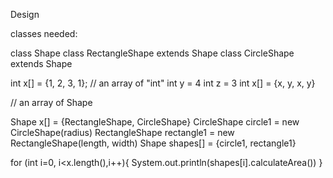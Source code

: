 Design

classes needed: 

class Shape
class RectangleShape extends Shape
class CircleShape extends Shape


int x[] = {1, 2, 3, 1}; // an array of "int"
int y = 4
int z = 3
int x[]  = {x, y, x, y} 

// an array of Shape


Shape x[] = {RectangleShape, CircleShape}
CircleShape circle1 = new CircleShape(radius)
RectangleShape rectangle1 = new RectangleShape(length, width)
Shape shapes[] = {circle1, rectangle1}

for (int i=0, i<x.length(),i++){
    System.out.println(shapes[i].calculateArea())
}